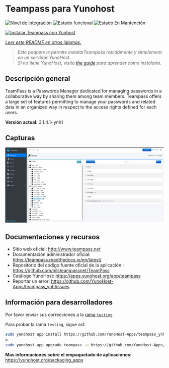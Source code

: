 <!--
Este archivo README esta generado automaticamente<https://github.com/YunoHost/apps/tree/master/tools/readme_generator>
No se debe editar a mano.
-->

# Teampass para Yunohost

[![Nivel de integración](https://apps.yunohost.org/badge/integration/teampass)](https://ci-apps.yunohost.org/ci/apps/teampass/)
![Estado funcional](https://apps.yunohost.org/badge/state/teampass)
![Estado En Mantención](https://apps.yunohost.org/badge/maintained/teampass)

[![Instalar Teampass con Yunhost](https://install-app.yunohost.org/install-with-yunohost.svg)](https://install-app.yunohost.org/?app=teampass)

*[Leer este README en otros idiomas.](./ALL_README.md)*

> *Este paquete le permite instalarTeampass rapidamente y simplement en un servidor YunoHost.*  
> *Si no tiene YunoHost, visita [the guide](https://yunohost.org/install) para aprender como instalarla.*

## Descripción general

TeamPass is a Passwords Manager dedicated for managing passwords in a collaborative way by sharing them among team members.
Teampass offers a large set of features permitting to manage your passwords and related data in an organized way in respect to the access rights defined for each users.


**Versión actual:** 3.1.4.1~ynh1

## Capturas

![Captura de Teampass](./doc/screenshots/screenshot.png)

## Documentaciones y recursos

- Sitio web oficial: <http://www.teampass.net>
- Documentación administrador oficial: <https://teampass.readthedocs.io/en/latest/>
- Repositorio del código fuente oficial de la aplicación : <https://github.com/nilsteampassnet/TeamPass>
- Catálogo YunoHost: <https://apps.yunohost.org/app/teampass>
- Reportar un error: <https://github.com/YunoHost-Apps/teampass_ynh/issues>

## Información para desarrolladores

Por favor enviar sus correcciones a la [rama `testing`](https://github.com/YunoHost-Apps/teampass_ynh/tree/testing).

Para probar la rama `testing`, sigue asÍ:

```bash
sudo yunohost app install https://github.com/YunoHost-Apps/teampass_ynh/tree/testing --debug
o
sudo yunohost app upgrade teampass -u https://github.com/YunoHost-Apps/teampass_ynh/tree/testing --debug
```

**Mas informaciones sobre el empaquetado de aplicaciones:** <https://yunohost.org/packaging_apps>
